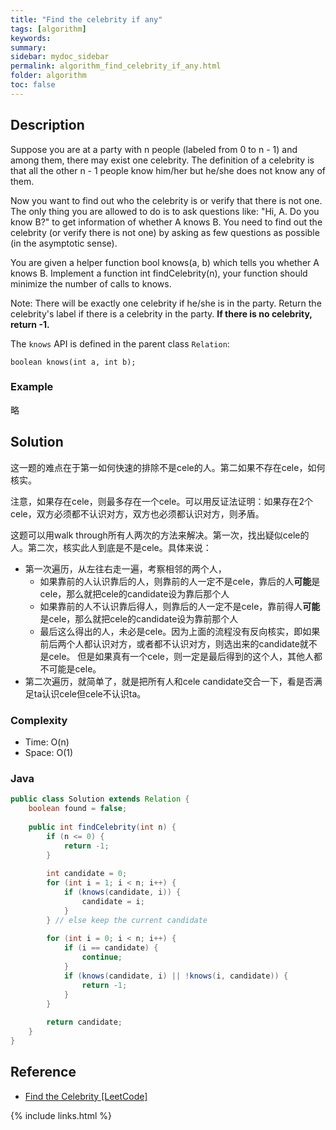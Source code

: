 ```yaml
---
title: "Find the celebrity if any"
tags: [algorithm]
keywords:
summary:
sidebar: mydoc_sidebar
permalink: algorithm_find_celebrity_if_any.html
folder: algorithm
toc: false
---
```


## Description
Suppose you are at a party with n people (labeled from 0 to n - 1) and among them, there may exist one celebrity. The definition of a celebrity is that all the other n - 1 people know him/her but he/she does not know any of them.

Now you want to find out who the celebrity is or verify that there is not one. The only thing you are allowed to do is to ask questions like: "Hi, A. Do you know B?" to get information of whether A knows B. You need to find out the celebrity (or verify there is not one) by asking as few questions as possible (in the asymptotic sense).

You are given a helper function bool knows(a, b) which tells you whether A knows B. Implement a function int findCelebrity(n), your function should minimize the number of calls to knows.

Note: There will be exactly one celebrity if he/she is in the party. Return the celebrity's label if there is a celebrity in the party. **If there is no celebrity, return -1.**

The `knows` API is defined in the parent class `Relation`:
```
boolean knows(int a, int b);
```

### Example
略

## Solution
这一题的难点在于第一如何快速的排除不是cele的人。第二如果不存在cele，如何核实。

注意，如果存在cele，则最多存在一个cele。可以用反证法证明：如果存在2个cele，双方必须都不认识对方，双方也必须都认识对方，则矛盾。

这题可以用walk through所有人两次的方法来解决。第一次，找出疑似cele的人。第二次，核实此人到底是不是cele。具体来说：
* 第一次遍历，从左往右走一遍，考察相邻的两个人，
  * 如果靠前的人认识靠后的人，则靠前的人一定不是cele，靠后的人**可能**是cele，那么就把cele的candidate设为靠后那个人
  * 如果靠前的人不认识靠后得人，则靠后的人一定不是cele，靠前得人**可能**是cele，那么就把cele的candidate设为靠前那个人
  * 最后这么得出的人，未必是cele。因为上面的流程没有反向核实，即如果前后两个人都认识对方，或者都不认识对方，则选出来的candidate就不是cele。
    但是如果真有一个cele，则一定是最后得到的这个人，其他人都不可能是cele。
* 第二次遍历，就简单了，就是把所有人和cele candidate交合一下，看是否满足ta认识cele但cele不认识ta。

### Complexity
* Time: O(n)
* Space: O(1)

### Java
```java
public class Solution extends Relation {
    boolean found = false;
    
    public int findCelebrity(int n) {
        if (n <= 0) {
            return -1;
        }
        
        int candidate = 0;
        for (int i = 1; i < n; i++) {
            if (knows(candidate, i)) {
                candidate = i;
            }
        } // else keep the current candidate
        
        for (int i = 0; i < n; i++) {
            if (i == candidate) {
                continue;
            }
            if (knows(candidate, i) || !knows(i, candidate)) {
                return -1;
            }
        }
        
        return candidate;
    }
}
```

## Reference
* [Find the Celebrity [LeetCode]](https://leetcode.com/problems/find-the-celebrity/description/)

{% include links.html %}
